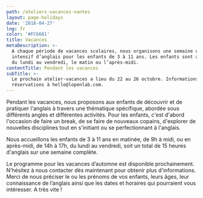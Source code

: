 ```yaml
---
path: /ateliers-vacances-nantes
layout: page-holidays
date: '2018-04-27'
lng: fr
color: '#FC6681'
title: Vacances
metaDescription: >-
  A chaque période de vacances scolaires, nous organisons une semaine de stage
  intensif d’anglais pour les enfants de 3 à 11 ans. Les enfants sont accueillis
  du lundi au vendredi, le matin ou l’après-midi. 
contentTitle: Pendant les vacances
subTitle: >-
  Le prochain atelier-vacances a lieu du 22 au 26 octobre. Informations &
  réservations à hello@lopenlab.com.
---
```

Pendant les vacances, nous proposons aux enfants de découvrir et de pratiquer l'anglais à travers une thématique spécifique, abordée sous différents angles et différentes activités. Pour les enfants, c'est d'abord l'occasion de faire un break, de se faire de nouveaux copains, d'explorer de nouvelles disciplines tout en s'initiant ou se perfectionnant à l'anglais. 

Nous accueillons les enfants de 3 à 11 ans en matinée, de 9h à midi, ou en après-midi, de 14h à 17h, du lundi au vendredi, soit un total de 15 heures d'anglais sur une semaine complète.

Le programme pour les vacances d’automne est disponible prochainement. N’hésitez à nous contacter dès maintenant pour obtenir plus d'informations. Merci de nous préciser le ou les prénoms de vos enfants, leurs âges, leur connaissance de l’anglais ainsi que les dates et horaires qui pourraient vous intéresser. A très vite !
